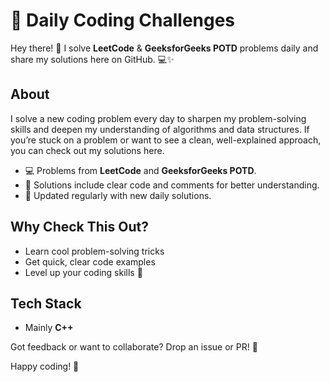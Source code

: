 # 🚀 Daily Coding Challenges

Hey there! 👋 I solve **LeetCode** & **GeeksforGeeks POTD** problems daily and share my solutions here on GitHub. 💻✨

## About

I solve a new coding problem every day to sharpen my problem-solving skills and deepen my understanding of algorithms and data structures. If you’re stuck on a problem or want to see a clean, well-explained approach, you can check out my solutions here.

- 💻 Problems from **LeetCode** and **GeeksforGeeks POTD**.
- 📝 Solutions include clear code and comments for better understanding.
- 🔄 Updated regularly with new daily solutions.

## Why Check This Out?  
- Learn cool problem-solving tricks  
- Get quick, clear code examples  
- Level up your coding skills 🚀

## Tech Stack  
- Mainly **C++**  

Got feedback or want to collaborate? Drop an issue or PR! 🙌

Happy coding! 🎉
